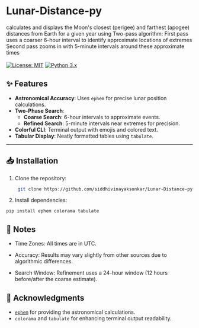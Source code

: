 # Lunar-Distance-py
 calculates and displays the Moon's closest (perigee) and farthest (apogee) distances from Earth for a given year using Two-pass algorithm:
First pass uses a coarser 6-hour interval to identify approximate locations of extremes
Second pass zooms in with 5-minute intervals around these approximate times
 <br><br>
 [![License: MIT](https://img.shields.io/badge/License-MIT-yellow.svg)](https://opensource.org/licenses/MIT)
[![Python 3.x](https://img.shields.io/badge/Python-3.x-blue.svg)](https://www.python.org/)
<br>

## ✨ Features
- **Astronomical Accuracy**: Uses `ephem` for precise lunar position calculations.
- **Two-Phase Search**:
  - **Coarse Search**: 6-hour intervals to approximate events.
  - **Refined Search**: 5-minute intervals near extremes for precision.
- **Colorful CLI**: Terminal output with emojis and colored text.
- **Tabular Display**: Neatly formatted tables using `tabulate`.

---

## 📥 Installation
1. Clone the repository:

   ```bash
    git clone https://github.com/siddhivinayaksonkar/Lunar-Distance-py
   
2.   Install dependencies:

    pip install ephem colorama tabulate
    
##  📝 Notes

  - Time Zones: All times are in UTC.

  - Accuracy: Results may vary slightly from other sources due to algorithmic differences.

  - Search Window: Refinement uses a 24-hour window (12 hours before/after the coarse estimate).

    
 ## 🙏 Acknowledgments
- [`ephem`](https://rhodesmill.org/pyephem/) for providing the astronomical calculations.
- `colorama` and `tabulate` for enhancing terminal output readability.

